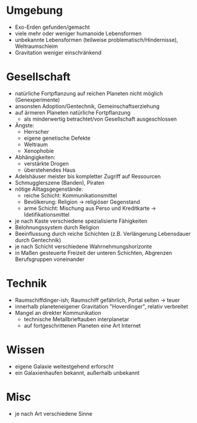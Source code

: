 # Umgebung

- Exo-Erden gefunden/gemacht
- viele mehr oder weniger humanoide Lebensformen
- unbekannte Lebensformen (teilweise problematisch/Hindernisse), Weltraumschleim
- Gravitation weniger einschränkend

# Gesellschaft

- natürliche Fortpflanzung auf reichen Planeten nicht möglich (Genexperimente)
- ansonsten Adoption/Gentechnik, Gemeinschaftserziehung
- auf ärmeren Planeten natürliche Fortpflanzung
  - als minderwertig betrachtet/von Gesellschaft ausgeschlossen
- Ängste:
  - Herrscher
  - eigene genetische Defekte
  - Weltraum
  - Xenophobie
- Abhängigkeiten:
  - verstärkte Drogen
  - überstehendes Haus
- Adelshäuser meister bis kompletter Zugriff auf Ressourcen
- Schmugglerszene (Banden), Piraten
- nötige Alltagsgegenstände:
  - reiche Schicht: Kommunikationsmittel
  - Bevölkerung: Religion -> religiöser Gegenstand
  - arme Schicht: Mischung aus Perso und Kreditkarte -> Idetifikationsmittel
- je nach Kaste verschiedene spezialisierte Fähigkeiten
- Belohnungssystem durch Religion
- Beeinflussung durch reiche Schichten (z.B. Verlängerung Lebensdauer durch Gentechnik)
- je nach Schicht verschiedene Wahrnehmungshorizonte
- in Maßen gesteuerte Freizeit der unteren Schichten, Abgrenzen Berufsgruppen voneinander

# Technik

- Raumschiffdinger-ish; Raumschiff gefährlich, Portal selten -> teuer
- innerhalb planeteneigener Gravitation "Hoverdinger", relativ verbreitet
- Mangel an direkter Kommunikation
  - technische Metallbrieftauben interplanetar
  - auf fortgeschrittenen Planeten eine Art Internet

# Wissen

- eigene Galaxie weitestgehend erforscht
- ein Galaxienhaufen bekannt, außerhalb unbekannt

# Misc

- je nach Art verschiedene Sinne
